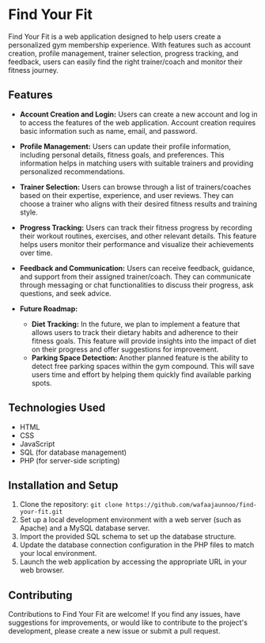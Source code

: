 # Find Your Fit

Find Your Fit is a web application designed to help users create a personalized gym membership experience. With features such as account creation, profile management, trainer selection, progress tracking, and feedback, users can easily find the right trainer/coach and monitor their fitness journey.

## Features

- **Account Creation and Login:** Users can create a new account and log in to access the features of the web application. Account creation requires basic information such as name, email, and password.

- **Profile Management:** Users can update their profile information, including personal details, fitness goals, and preferences. This information helps in matching users with suitable trainers and providing personalized recommendations.

- **Trainer Selection:** Users can browse through a list of trainers/coaches based on their expertise, experience, and user reviews. They can choose a trainer who aligns with their desired fitness results and training style.

- **Progress Tracking:** Users can track their fitness progress by recording their workout routines, exercises, and other relevant details. This feature helps users monitor their performance and visualize their achievements over time.

- **Feedback and Communication:** Users can receive feedback, guidance, and support from their assigned trainer/coach. They can communicate through messaging or chat functionalities to discuss their progress, ask questions, and seek advice.

- **Future Roadmap:**
    - **Diet Tracking:** In the future, we plan to implement a feature that allows users to track their dietary habits and adherence to their fitness goals. This feature will provide insights into the impact of diet on their progress and offer suggestions for improvement.
    - **Parking Space Detection:** Another planned feature is the ability to detect free parking spaces within the gym compound. This will save users time and effort by helping them quickly find available parking spots.

## Technologies Used

- HTML
- CSS
- JavaScript
- SQL (for database management)
- PHP (for server-side scripting)

## Installation and Setup

1. Clone the repository: `git clone https://github.com/wafaajaunnoo/find-your-fit.git`
2. Set up a local development environment with a web server (such as Apache) and a MySQL database server.
3. Import the provided SQL schema to set up the database structure.
4. Update the database connection configuration in the PHP files to match your local environment.
5. Launch the web application by accessing the appropriate URL in your web browser.

## Contributing

Contributions to Find Your Fit are welcome! If you find any issues, have suggestions for improvements, or would like to contribute to the project's development, please create a new issue or submit a pull request.
